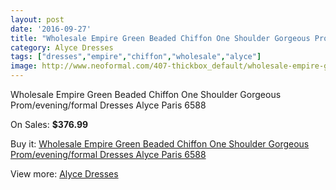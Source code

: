 ```yaml
---
layout: post
date: '2016-09-27'
title: "Wholesale Empire Green Beaded Chiffon One Shoulder Gorgeous Prom/evening/formal Dresses Alyce Paris 6588"
category: Alyce Dresses
tags: ["dresses","empire","chiffon","wholesale","alyce"]
image: http://www.neoformal.com/407-thickbox_default/wholesale-empire-green-beaded-chiffon-one-shoulder-gorgeous-prom-evening-formal-dresses-alyce-paris-6588.jpg
---
```

Wholesale Empire Green Beaded Chiffon One Shoulder Gorgeous Prom/evening/formal Dresses Alyce Paris 6588

On Sales: **$376.99**
<a href="https://www.neoformal.com/en/alyce-dresses/142-wholesale-empire-green-beaded-chiffon-one-shoulder-gorgeous-prom-evening-formal-dresses-alyce-paris-6588.html"><amp-img layout="responsive" width="600" height="600" src="//www.neoformal.com/407-thickbox_default/wholesale-empire-green-beaded-chiffon-one-shoulder-gorgeous-prom-evening-formal-dresses-alyce-paris-6588.jpg" alt="Wholesale Empire Green Beaded Chiffon One Shoulder Gorgeous Prom/evening/formal Dresses Alyce Paris 6588 0" /></a>
<a href="https://www.neoformal.com/en/alyce-dresses/142-wholesale-empire-green-beaded-chiffon-one-shoulder-gorgeous-prom-evening-formal-dresses-alyce-paris-6588.html"><amp-img layout="responsive" width="600" height="600" src="//www.neoformal.com/408-thickbox_default/wholesale-empire-green-beaded-chiffon-one-shoulder-gorgeous-prom-evening-formal-dresses-alyce-paris-6588.jpg" alt="Wholesale Empire Green Beaded Chiffon One Shoulder Gorgeous Prom/evening/formal Dresses Alyce Paris 6588 1" /></a>

Buy it: [Wholesale Empire Green Beaded Chiffon One Shoulder Gorgeous Prom/evening/formal Dresses Alyce Paris 6588](https://www.neoformal.com/en/alyce-dresses/142-wholesale-empire-green-beaded-chiffon-one-shoulder-gorgeous-prom-evening-formal-dresses-alyce-paris-6588.html "Wholesale Empire Green Beaded Chiffon One Shoulder Gorgeous Prom/evening/formal Dresses Alyce Paris 6588")

View more: [Alyce Dresses](https://www.neoformal.com/en/3-alyce-dresses "Alyce Dresses")